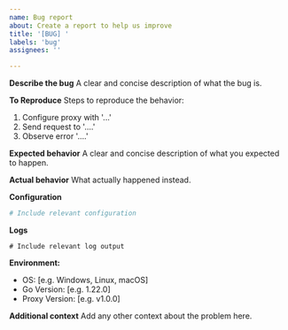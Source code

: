 ```yaml
---
name: Bug report
about: Create a report to help us improve
title: '[BUG] '
labels: 'bug'
assignees: ''

---
```


**Describe the bug**
A clear and concise description of what the bug is.

**To Reproduce**
Steps to reproduce the behavior:
1. Configure proxy with '...'
2. Send request to '....'
3. Observe error '....'

**Expected behavior**
A clear and concise description of what you expected to happen.

**Actual behavior**
What actually happened instead.

**Configuration**
```yaml
# Include relevant configuration
```

**Logs**
```
# Include relevant log output
```

**Environment:**
 - OS: [e.g. Windows, Linux, macOS]
 - Go Version: [e.g. 1.22.0]
 - Proxy Version: [e.g. v1.0.0]

**Additional context**
Add any other context about the problem here.